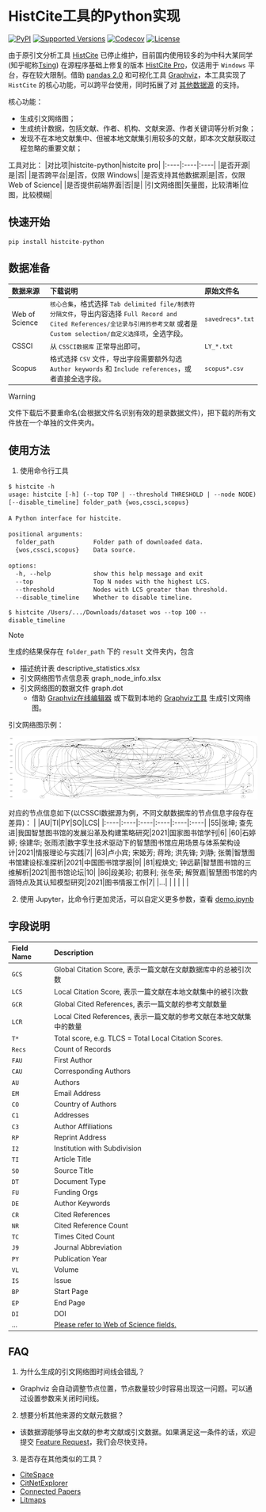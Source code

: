 # HistCite工具的Python实现

[![PyPI](https://img.shields.io/pypi/v/histcite-python)](https://pypi.org/project/histcite-python)
[![Supported Versions](https://img.shields.io/pypi/pyversions/histcite-python.svg)](https://pypi.org/project/histcite-python)
[![Codecov](https://codecov.io/gh/doublessay/histcite-python/graph/badge.svg?token=99V9E2CI1H)](https://codecov.io/gh/doublessay/histcite-python)
[![License](https://img.shields.io/pypi/l/histcite-python.svg)](https://github.com/doublessay/histcite-python/blob/main/LICENSE)

由于原引文分析工具 [HistCite](https://support.clarivate.com/ScientificandAcademicResearch/s/article/HistCite-No-longer-in-active-development-or-officially-supported) 已停止维护，目前国内使用较多的为中科大某同学 (知乎昵称[Tsing](https://www.zhihu.com/people/wq123)) 在源程序基础上修复的版本 [HistCite Pro](https://zhuanlan.zhihu.com/p/20902898)，仅适用于 `Windows` 平台，存在较大限制。借助 [pandas 2.0](https://pandas.pydata.org/docs/dev/index.html) 和可视化工具 [Graphviz](https://graphviz.org)，本工具实现了 `HistCite` 的核心功能，可以跨平台使用，同时拓展了对 [其他数据源](#数据准备) 的支持。

核心功能：
- 生成引文网络图；
- 生成统计数据，包括文献、作者、机构、文献来源、作者关键词等分析对象；
- 发现不在本地文献集中、但被本地文献集引用较多的文献，即本次文献获取过程忽略的重要文献；

工具对比：
|对比项|histcite-python|histcite pro|
|:----|:----|:----|
|是否开源|是|否|
|是否跨平台|是|否，仅限 Windows|
|是否支持其他数据源|是|否，仅限 Web of Science|
|是否提供前端界面|否|是|
|引文网络图|矢量图，比较清晰|位图，比较模糊|

## 快速开始
```console
pip install histcite-python
```

## 数据准备
|数据来源|下载说明|原始文件名|
|:----|:----|:----|
|Web of Science|`核心合集`，格式选择 `Tab delimited file/制表符分隔文件`，导出内容选择 `Full Record and Cited References/全记录与引用的参考文献` 或者是 `Custom selection/自定义选择项`，全选字段。|`savedrecs*.txt`|
|CSSCI|从 `CSSCI数据库` 正常导出即可。|`LY_*.txt`|
|Scopus|格式选择 `CSV` 文件，导出字段需要额外勾选 `Author keywords` 和 `Include references`，或者直接全选字段。|`scopus*.csv`|

> [!WARNING]
> 文件下载后不要重命名(会根据文件名识别有效的题录数据文件)，把下载的所有文件放在一个单独的文件夹内。

## 使用方法
1. 使用命令行工具
```console
$ histcite -h
usage: histcite [-h] (--top TOP | --threshold THRESHOLD | --node NODE) [--disable_timeline] folder_path {wos,cssci,scopus}

A Python interface for histcite.

positional arguments:
  folder_path           Folder path of downloaded data.
  {wos,cssci,scopus}    Data source.

options:
  -h, --help            show this help message and exit
  --top                 Top N nodes with the highest LCS.
  --threshold           Nodes with LCS greater than threshold.
  --disable_timeline    Whether to disable timeline.
```

```console
$ histcite /Users/.../Downloads/dataset wos --top 100 --disable_timeline
```

> [!NOTE]
> 生成的结果保存在 `folder_path` 下的 `result` 文件夹内，包含
> - 描述统计表 descriptive_statistics.xlsx
> - 引文网络图节点信息表 graph_node_info.xlsx
> - 引文网络图的数据文件 graph.dot
>     - 借助 [Graphviz在线编辑器](http://magjac.com/graphviz-visual-editor/) 或下载到本地的 [Graphviz工具](https://graphviz.org/) 生成引文网络图。

引文网络图示例：

![](https://raw.githubusercontent.com/doublessay/histcite-python/main/examples/graph.svg)

对应的节点信息如下(以CSSCI数据源为例，不同文献数据库的节点信息字段存在差异)：
| |AU|TI|PY|SO|LCS|
|:----|:----|:----|:----|:----|:----|
|55|张坤; 查先进|我国智慧图书馆的发展沿革及构建策略研究|2021|国家图书馆学刊|6|
|60|石婷婷; 徐建华; 张雨浓|数字孪生技术驱动下的智慧图书馆应用场景与体系架构设计|2021|情报理论与实践|7|
|63|卢小宾; 宋姬芳; 蒋玲; 洪先锋; 刘静; 张薷|智慧图书馆建设标准探析|2021|中国图书馆学报|9|
|81|程焕文; 钟远薪|智慧图书馆的三维解析|2021|图书馆论坛|10|
|86|段美珍; 初景利; 张冬荣; 解贺嘉|智慧图书馆的内涵特点及其认知模型研究|2021|图书情报工作|7|
|...| | | | | |

2. 使用 Jupyter，比命令行更加灵活，可以自定义更多参数，查看 [demo.ipynb](demo.ipynb)

## 字段说明
|Field Name|Description|
|:----|:----|
|`GCS`|Global Citation Score, 表示一篇文献在文献数据库中的总被引次数|
|`LCS`|Local Citation Score, 表示一篇文献在本地文献集中的被引次数|
|`GCR`|Global Cited References, 表示一篇文献的参考文献数量|
|`LCR`|Local Cited References, 表示一篇文献的参考文献在本地文献集中的数量|
|`T*` |Total score, e.g. TLCS = Total Local Citation Scores.|
|`Recs`|Count of Records|
|`FAU`|First Author|
|`CAU`|Corresponding Authors|
|`AU`|Authors|
|`EM`|Email Address|
|`CO`|Country of Authors|
|`C1`|Addresses|
|`C3`|Author Affiliations|
|`RP`|Reprint Address|
|`I2`|Institution with Subdivision|
|`TI`|Article Title|
|`SO`|Source Title|
|`DT`|Document Type|
|`FU`|Funding Orgs|
|`DE`|Author Keywords|
|`CR`|Cited References|
|`NR`|Cited Reference Count|
|`TC`|Times Cited Count|
|`J9`|Journal Abbreviation|
|`PY`|Publication Year|
|`VL`|Volume|
|`IS`|Issue|
|`BP`|Start Page|
|`EP`|End Page|
|`DI`|DOI|
|...|[Please refer to Web of Science fields.](https://webofscience.help.clarivate.com/en-us/Content/export-records.htm)|

## FAQ
1. 为什么生成的引文网络图时间线会错乱？
- Graphviz 会自动调整节点位置，节点数量较少时容易出现这一问题。可以通过设置参数来关闭时间线。

2. 想要分析其他来源的文献元数据？
- 该数据源能够导出文献的参考文献或引文数据。如果满足这一条件的话，欢迎提交 [Feature Request](https://github.com/doublessay/histcite-python/issues)，我们会尽快支持。

3. 是否存在其他类似的工具？
- [CiteSpace](https://citespace.podia.com/)
- [CitNetExplorer](https://www.citnetexplorer.nl/)
- [Connected Papers](https://www.connectedpapers.com/)
- [Litmaps](https://app.litmaps.com/)
